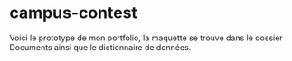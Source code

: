 # campus-contest
 Voici le prototype de mon portfolio, la maquette se trouve dans le dossier Documents ainsi que le dictionnaire de données.
